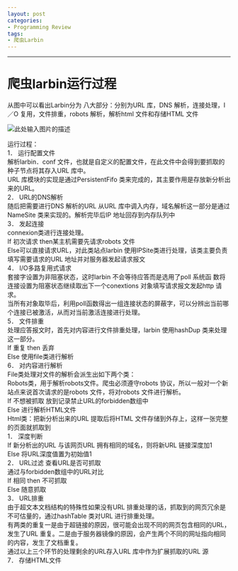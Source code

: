 ```yaml
---
layout: post
categories:
- Programming Review
tags:
- 爬虫Larbin
---
```

---------


爬虫larbin运行过程
=====================



从图中可以看出Larbin分为
八大部分：分别为URL 库，DNS 解析，连接处理，I／O 复用，文件排重，robots 解析，解析html 文件和存储HTML 文件  

![此处输入图片的描述][1]

运行过程：  
1． 运行配置文件  
解析larbin．conf 文件，也就是自定义的配置文件，在此文件中会得到要抓取的种子节点将其存入URL 库中。  
URL 库模块的实现是通过PersistentFifo 类来完成的，其主要作用是存放新分析出来的URL。  
2． URL的DNS解析  
随后把需要进行DNS 解析的URL 从URL 库中调入内存，域名解析这一部分是通过NameSite 类来实现的。解析完毕后IP 地址回存到内存队列中  
3． 发起连接  
connexion类进行连接处理。  
If 初次请求 then某主机需要先请求robots 文件  
Else可以直接请求URL，对此类站点larbin 使用IPSite类进行处理，该类主要负责填写需要请求的URL 地址并对服务器发起请求报文  
4． I/O多路复用式请求  
套接字设置为非阻塞状态，这时larbin 不会等待应答而是选用了poll 系统函
数将连接设置为阻塞状态继续取出下一个conextions 对象填写请求报文发起http 请求。  
当所有对象取毕后，利用poll函数得出一组连接状态的屏蔽字，可以分辨出当前哪个连接已被激活，从而对当前激活连接进行处理。  
5． 文件排重  
处理应答报文时，首先对内容进行文件排重处理，larbin 使用hashDup 类来处理这一部分。  
If 重复 then 丢弃  
Else 使用file类进行解析             
6． 对内容进行解析  
File类处理对文件的解析会派生出如下两个类：  
Robots类，用于解析robots文件。爬虫必须遵守robots 协议，所以一般对一个新站点来说首次请求的是robots 文件，将对robots 文件进行解析。  
If 不想被抓取 放到记录禁止URL的forbidden数组中  
Else 进行解析HTML文件  
Html类：把新分析出来的URL 提取后将HTML 文件存储到外存上，这样一张完整的页面就抓取到  
1． 深度判断  
If  新分析出的URL 与该网页URL 拥有相同的域名，则将新URL 链接深度加1  
Else  将URL深度值置为初始值1  
2． URL过滤 查看URL是否可抓取  
通过与forbidden数组中的URL对比  
If 相同 then 不可抓取    
Else 随意抓取    
3． URL排重  
由于超文本文档结构的特殊性如果没有URL 排重处理的话，抓取到的网页冗余是不可估量的，通过hashTable 类对URL 进行排重处理。  
有两类的重复一是由于超链接的原因，很可能会出现不同的网页包含相同的URL，发生了URL 重复。二是由于服务器镜像的原因，会产生两个不同的网址指向相同的内容，发生了文档重复。  
通过以上三个环节的处理剩余的URL存入URL 库中作为扩展抓取的URL 源  
7． 存储HTML文件  


  [1]: http://hi.csdn.net/attachment/201203/16/0_1331873211xDZ2.gif